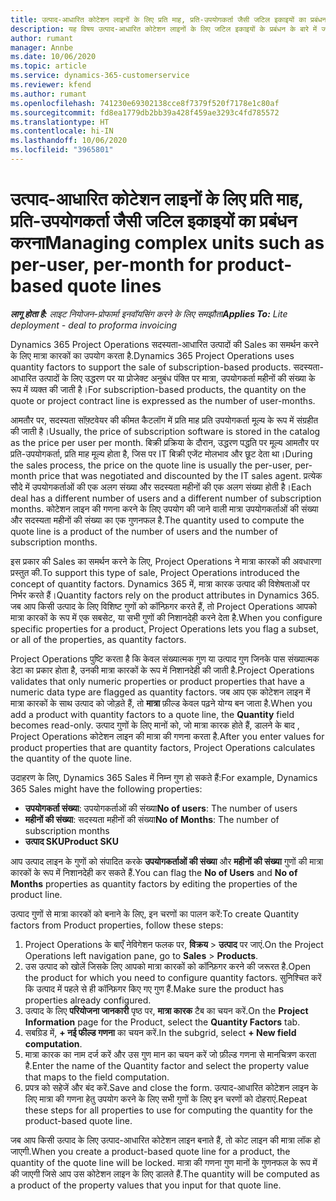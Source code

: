 ```yaml
---
title: उत्पाद-आधारित कोटेशन लाइनों के लिए प्रति माह, प्रति-उपयोगकर्ता जैसी जटिल इकाइयों का प्रबंधन करना
description: यह विषय उत्पाद-आधारित कोटेशन लाइनों के लिए जटिल इकाइयों के प्रबंधन के बारे में जानकारी प्रदान करता है.
author: rumant
manager: Annbe
ms.date: 10/06/2020
ms.topic: article
ms.service: dynamics-365-customerservice
ms.reviewer: kfend
ms.author: rumant
ms.openlocfilehash: 741230e69302138cce8f7379f520f7178e1c80af
ms.sourcegitcommit: fd8ea1779db2bb39a428f459ae3293c4fd785572
ms.translationtype: HT
ms.contentlocale: hi-IN
ms.lasthandoff: 10/06/2020
ms.locfileid: "3965801"
---
```

# <a name="managing-complex-units-such-as-per-user-per-month-for-product-based-quote-lines"></a><span data-ttu-id="b844c-103">उत्पाद-आधारित कोटेशन लाइनों के लिए प्रति माह, प्रति-उपयोगकर्ता जैसी जटिल इकाइयों का प्रबंधन करना</span><span class="sxs-lookup"><span data-stu-id="b844c-103">Managing complex units such as per-user, per-month for product-based quote lines</span></span>

<span data-ttu-id="b844c-104">_**लागू होता है:** लाइट नियोजन-प्रोफार्मा इनवॉयसिंग करने के लिए समझौता_</span><span class="sxs-lookup"><span data-stu-id="b844c-104">_**Applies To:** Lite deployment - deal to proforma invoicing_</span></span>

<span data-ttu-id="b844c-105">Dynamics 365 Project Operations सदस्यता-आधारित उत्पादों की Sales का समर्थन करने के लिए मात्रा कारकों का उपयोग करता है.</span><span class="sxs-lookup"><span data-stu-id="b844c-105">Dynamics 365 Project Operations uses quantity factors to support the sale of subscription-based products.</span></span> <span data-ttu-id="b844c-106">सदस्यता-आधारित उत्पादों के लिए उद्धरण पर या प्रोजेक्ट अनुबंध पंक्ति पर मात्रा, उपयोगकर्ता महीनों की संख्या के रूप में व्यक्त की जाती है।</span><span class="sxs-lookup"><span data-stu-id="b844c-106">For subscription-based products, the quantity on the quote or project contract line is expressed as the number of user-months.</span></span>

<span data-ttu-id="b844c-107">आमतौर पर, सदस्यता सॉफ़्टवेयर की कीमत कैटलॉग में प्रति माह प्रति उपयोगकर्ता मूल्य के रूप में संग्रहीत की जाती है।</span><span class="sxs-lookup"><span data-stu-id="b844c-107">Usually, the price of subscription software is stored in the catalog as the price per user per month.</span></span> <span data-ttu-id="b844c-108">बिक्री प्रक्रिया के दौरान, उद्धरण पद्धति पर मूल्य आमतौर पर प्रति-उपयोगकर्ता, प्रति माह मूल्य होता है, जिस पर IT बिक्री एजेंट मोलभाव और छूट देता था।</span><span class="sxs-lookup"><span data-stu-id="b844c-108">During the sales process, the price on the quote line is usually the per-user, per-month price that was negotiated and discounted by the IT sales agent.</span></span> <span data-ttu-id="b844c-109">प्रत्येक सौदे में उपयोगकर्ताओं की एक अलग संख्या और सदस्यता महीनों की एक अलग संख्या होती है।</span><span class="sxs-lookup"><span data-stu-id="b844c-109">Each deal has a different number of users and a different number of subscription months.</span></span> <span data-ttu-id="b844c-110">कोटेशन लाइन की गणना करने के लिए उपयोग की जाने वाली मात्रा उपयोगकर्ताओं की संख्या और सदस्यता महीनों की संख्या का एक गुणनफल है.</span><span class="sxs-lookup"><span data-stu-id="b844c-110">The quantity used to compute the quote line is a product of the number of users and the number of subscription months.</span></span>

<span data-ttu-id="b844c-111">इस प्रकार की Sales का समर्थन करने के लिए, Project Operations ने मात्रा कारकों की अवधारणा प्रस्तुत की.</span><span class="sxs-lookup"><span data-stu-id="b844c-111">To support this type of sale, Project Operations introduced the concept of quantity factors.</span></span> <span data-ttu-id="b844c-112">Dynamics 365 में, मात्रा कारक उत्पाद की विशेषताओं पर निर्भर करते हैं।</span><span class="sxs-lookup"><span data-stu-id="b844c-112">Quantity factors rely on the product attributes in Dynamics 365.</span></span> <span data-ttu-id="b844c-113">जब आप किसी उत्पाद के लिए विशिष्ट गुणों को कॉन्फ़िगर करते हैं, तो Project Operations आपको मात्रा कारकों के रूप में एक सबसेट, या सभी गुणों की निशानदेही करने देता है.</span><span class="sxs-lookup"><span data-stu-id="b844c-113">When you configure specific properties for a product, Project Operations lets you flag a subset, or all of the properties, as quantity factors.</span></span>

<span data-ttu-id="b844c-114">Project Operations पुष्टि करता है कि केवल संख्यात्मक गुण या उत्पाद गुण जिनके पास संख्यात्मक डेटा का प्रकार होता है, उनकी मात्रा कारकों के रूप में निशानदेही की जाती है.</span><span class="sxs-lookup"><span data-stu-id="b844c-114">Project Operations validates that only numeric properties or product properties that have a numeric data type are flagged as quantity factors.</span></span> <span data-ttu-id="b844c-115">जब आप एक कोटेशन लाइन में मात्रा कारकों के साथ उत्पाद को जोड़ते हैं, तो **मात्रा** फ़ील्ड केवल पढ़ने योग्य बन जाता है.</span><span class="sxs-lookup"><span data-stu-id="b844c-115">When you add a product with quantity factors to a quote line, the **Quantity** field becomes read-only.</span></span> <span data-ttu-id="b844c-116">उत्पाद गुणों के लिए मानों को, जो मात्रा कारक होते हैं, डालने के बाद , Project Operations कोटेशन लाइन की मात्रा की गणना करता है.</span><span class="sxs-lookup"><span data-stu-id="b844c-116">After you enter values for product properties that are quantity factors, Project Operations calculates the quantity of the quote line.</span></span>

<span data-ttu-id="b844c-117">उदाहरण के लिए, Dynamics 365 Sales में निम्न गुण हो सकते हैं:</span><span class="sxs-lookup"><span data-stu-id="b844c-117">For example, Dynamics 365 Sales might have the following properties:</span></span>

- <span data-ttu-id="b844c-118">**उपयोगकर्ता संख्या**: उपयोगकर्ताओं की संख्या</span><span class="sxs-lookup"><span data-stu-id="b844c-118">**No of users**: The number of users</span></span>
- <span data-ttu-id="b844c-119">**महीनों की संख्या**: सदस्यता महीनों की संख्या</span><span class="sxs-lookup"><span data-stu-id="b844c-119">**No of Months**: The number of subscription months</span></span>
- <span data-ttu-id="b844c-120">**उत्पाद SKU**</span><span class="sxs-lookup"><span data-stu-id="b844c-120">**Product SKU**</span></span>

<span data-ttu-id="b844c-121">आप उत्पाद लाइन के गुणों को संपादित करके **उपयोगकर्ताओं की संख्या** और **महीनों की संख्या** गुणों की मात्रा कारकों के रूप में निशानदेही कर सकते हैं.</span><span class="sxs-lookup"><span data-stu-id="b844c-121">You can flag the **No of Users** and **No of Months** properties as quantity factors by editing the properties of the product line.</span></span>

<span data-ttu-id="b844c-122">उत्पाद गुणों से मात्रा कारकों को बनाने के लिए, इन चरणों का पालन करें:</span><span class="sxs-lookup"><span data-stu-id="b844c-122">To create Quantity factors from Product properties, follow these steps:</span></span>

1. <span data-ttu-id="b844c-123">Project Operations के बाएँ नेविगेशन फलक पर, **विक्रय** > **उत्पाद** पर जाएं.</span><span class="sxs-lookup"><span data-stu-id="b844c-123">On the Project Operations left navigation pane, go to **Sales** > **Products**.</span></span>
2. <span data-ttu-id="b844c-124">उस उत्पाद को खोलें जिसके लिए आपको मात्रा कारकों को कॉन्फ़िगर करने की जरूरत है.</span><span class="sxs-lookup"><span data-stu-id="b844c-124">Open the product for which you need to configure quantity factors.</span></span> <span data-ttu-id="b844c-125">सुनिश्चित करें कि उत्पाद में पहले से ही कॉन्फ़िगर किए गए गुण हैं.</span><span class="sxs-lookup"><span data-stu-id="b844c-125">Make sure the product has properties already configured.</span></span>
3. <span data-ttu-id="b844c-126">उत्पाद के लिए **परियोजना जानकारी** पृष्ठ पर, **मात्रा कारक** टैब का चयन करें.</span><span class="sxs-lookup"><span data-stu-id="b844c-126">On the **Project Information** page for the Product, select the **Quantity Factors** tab.</span></span>
4. <span data-ttu-id="b844c-127">सबग्रिड में, **+ नई फील्ड गणना** का चयन करें.</span><span class="sxs-lookup"><span data-stu-id="b844c-127">In the subgrid, select **+ New field computation**.</span></span>
5. <span data-ttu-id="b844c-128">मात्रा कारक का नाम दर्ज करें और उस गुण मान का चयन करें जो फ़ील्ड गणना से मानचित्रण करता है.</span><span class="sxs-lookup"><span data-stu-id="b844c-128">Enter the name of the Quantity factor and select the property value that maps to the field computation.</span></span>
6. <span data-ttu-id="b844c-129">प्रपत्र को सहेजें और बंद करें.</span><span class="sxs-lookup"><span data-stu-id="b844c-129">Save and close the form.</span></span> <span data-ttu-id="b844c-130">उत्पाद-आधारित कोटेशन लाइन के लिए मात्रा की गणना हेतु उपयोग करने के लिए सभी गुणों के लिए इन चरणों को दोहराएं.</span><span class="sxs-lookup"><span data-stu-id="b844c-130">Repeat these steps for all properties to use for computing the quantity for the product-based quote line.</span></span>

<span data-ttu-id="b844c-131">जब आप किसी उत्पाद के लिए उत्पाद-आधारित कोटेशन लाइन बनाते हैं, तो कोट लाइन की मात्रा लॉक हो जाएगी.</span><span class="sxs-lookup"><span data-stu-id="b844c-131">When you create a product-based quote line for a product, the quantity of the quote line will be locked.</span></span> <span data-ttu-id="b844c-132">मात्रा की गणना गुण मानों के गुणनफल के रूप में की जाएगी जिसे आप उस कोटेशन लाइन के लिए डालते हैं.</span><span class="sxs-lookup"><span data-stu-id="b844c-132">The quantity will be computed as a product of the property values that you input for that quote line.</span></span>

